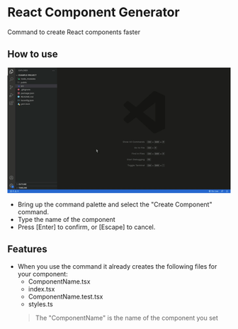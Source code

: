 # React Component Generator

Command to create React components faster

## How to use
![Usage](images/usage.gif)

- Bring up the command palette and select the "Create Component" command.
- Type the name of the component
- Press [Enter] to confirm, or [Escape] to cancel.

## Features

- When you use the command it already creates the following files for your component:
    - ComponentName.tsx
    - index.tsx
    - ComponentName.test.tsx
    - styles.ts
    > The "ComponentName" is the name of the component you set

<!-- **Enjoy!** -->
